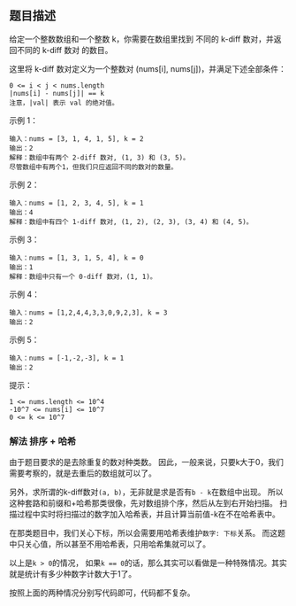 ## 题目描述
给定一个整数数组和一个整数 k，你需要在数组里找到 不同的 k-diff 数对，并返回不同的 k-diff 数对 的数目。

这里将 k-diff 数对定义为一个整数对 (nums[i], nums[j])，并满足下述全部条件：

```
0 <= i < j < nums.length
|nums[i] - nums[j]| == k
注意，|val| 表示 val 的绝对值。
```

示例 1：
```
输入：nums = [3, 1, 4, 1, 5], k = 2
输出：2
解释：数组中有两个 2-diff 数对, (1, 3) 和 (3, 5)。
尽管数组中有两个1，但我们只应返回不同的数对的数量。
```
示例 2：
```
输入：nums = [1, 2, 3, 4, 5], k = 1
输出：4
解释：数组中有四个 1-diff 数对, (1, 2), (2, 3), (3, 4) 和 (4, 5)。
```
示例 3：
```
输入：nums = [1, 3, 1, 5, 4], k = 0
输出：1
解释：数组中只有一个 0-diff 数对，(1, 1)。
```
示例 4：
```
输入：nums = [1,2,4,4,3,3,0,9,2,3], k = 3
输出：2
```
示例 5：
```
输入：nums = [-1,-2,-3], k = 1
输出：2
```

提示：
```
1 <= nums.length <= 10^4
-10^7 <= nums[i] <= 10^7
0 <= k <= 10^7
```

### 解法 排序 + 哈希
由于题目要求的是去除重复的数对种类数。
因此，一般来说，只要k大于0，我们需要考察的，就是去重后的数组就可以了。

另外，求所谓的k-diff数对`(a, b)`，无非就是求是否有`b - k`在数组中出现。
所以这种套路和前缀和+哈希那类很像，先对数组排个序，然后从左到右开始扫描。
扫描过程中实时将扫描过的数字加入哈希表，并且计算当前值-k在不在哈希表中。

在那类题目中，我们关心下标，所以会需要用哈希表维护`数字: 下标`关系。
而这题中只关心值，所以甚至不用哈希表，只用哈希集就可以了。

以上是`k > 0`的情况，
如果`k == 0`的话，那么其实可以看做是一种特殊情况。其实就是统计有多少种数字计数大于1了。

按照上面的两种情况分别写代码即可，代码都不复杂。